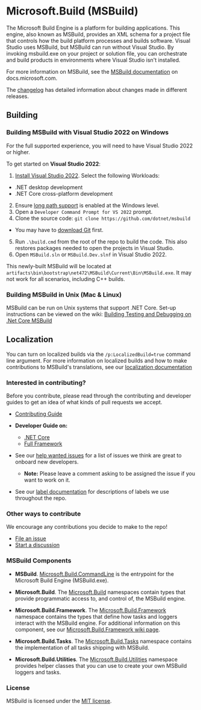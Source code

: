 # Microsoft.Build (MSBuild)

The Microsoft Build Engine is a platform for building applications. This engine, also known as MSBuild, provides an XML schema for a project file that controls how the build platform processes and builds software. Visual Studio uses MSBuild, but MSBuild can run without Visual Studio. By invoking msbuild.exe on your project or solution file, you can orchestrate and build products in environments where Visual Studio isn't installed.

For more information on MSBuild, see the [MSBuild documentation](https://docs.microsoft.com/visualstudio/msbuild/msbuild) on docs.microsoft.com.

The [changelog](documentation/Changelog.md) has detailed information about changes made in different releases.

## Building

### Building MSBuild with Visual Studio 2022 on Windows

For the full supported experience, you will need to have Visual Studio 2022 or higher.

To get started on **Visual Studio 2022**:

1. [Install Visual Studio 2022](https://www.visualstudio.com/vs/).  Select the following Workloads:
  - .NET desktop development
  - .NET Core cross-platform development
2. Ensure [long path support](https://learn.microsoft.com/windows/win32/fileio/maximum-file-path-limitation?tabs=registry#enable-long-paths-in-windows-10-version-1607-and-later) is enabled at the Windows level.
3. Open a `Developer Command Prompt for VS 2022` prompt.
4. Clone the source code: `git clone https://github.com/dotnet/msbuild`
  - You may have to [download Git](https://git-scm.com/downloads) first.
5. Run `.\build.cmd` from the root of the repo to build the code. This also restores packages needed to open the projects in Visual Studio.
6. Open `MSBuild.sln` or `MSBuild.Dev.slnf` in Visual Studio 2022.

This newly-built MSBuild will be located at `artifacts\bin\bootstrap\net472\MSBuild\Current\Bin\MSBuild.exe`. It may not work for all scenarios, including C++ builds.

### Building MSBuild in Unix (Mac & Linux)

MSBuild can be run on Unix systems that support .NET Core. Set-up instructions can be viewed on the wiki: [Building Testing and Debugging on .Net Core MSBuild](documentation/wiki/Building-Testing-and-Debugging-on-.Net-Core-MSBuild.md)

## Localization

You can turn on localized builds via the `/p:LocalizedBuild=true` command line argument. For more information on localized builds and how to make contributions to MSBuild's translations, see our [localization documentation](documentation/wiki/Localization.md)

### Interested in contributing?
Before you contribute, please read through the contributing and developer guides to get an idea of what kinds of pull requests we accept.

* [Contributing Guide](documentation/wiki/Contributing-Code.md)
* **Developer Guide on:**
   - [.NET Core](documentation/wiki/Building-Testing-and-Debugging-on-.Net-Core-MSBuild.md)
   - [Full Framework](documentation/wiki/Building-Testing-and-Debugging-on-Full-Framework-MSBuild.md)

* See our [help wanted issues](https://github.com/dotnet/msbuild/issues?q=is%3Aopen+is%3Aissue+label%3A%22help+wanted%22) for a list of issues we think are great to onboard new developers.
   - **Note:** Please leave a comment asking to be assigned the issue if you want to work on it.
* See our [label documentation](documentation/wiki/Labels.md) for descriptions of labels we use throughout the repo.

### Other ways to contribute
We encourage any contributions you decide to make to the repo!

* [File an issue](https://github.com/dotnet/msbuild/issues/new/choose)
* [Start a discussion](https://github.com/dotnet/msbuild/discussions)

### MSBuild Components

* **MSBuild**. [Microsoft.Build.CommandLine](https://docs.microsoft.com/visualstudio/msbuild/msbuild)  is the entrypoint for the Microsoft Build Engine (MSBuild.exe).

* **Microsoft.Build**. The [Microsoft.Build](https://docs.microsoft.com/dotnet/api/?term=Microsoft.Build) namespaces contain types that provide programmatic access to, and control of, the MSBuild engine.

* **Microsoft.Build.Framework**. The [Microsoft.Build.Framework](https://docs.microsoft.com/dotnet/api/microsoft.build.framework) namespace contains the types that define how tasks and loggers interact with the MSBuild engine. For additional information on this component, see our [Microsoft.Build.Framework wiki page](documentation/wiki/Microsoft.Build.Framework.md).

* **Microsoft.Build.Tasks**. The [Microsoft.Build.Tasks](https://docs.microsoft.com/dotnet/api/microsoft.build.tasks) namespace contains the implementation of all tasks shipping with MSBuild.

* **Microsoft.Build.Utilities**. The [Microsoft.Build.Utilities](https://docs.microsoft.com/dotnet/api/microsoft.build.utilities) namespace provides helper classes that you can use to create your own MSBuild loggers and tasks.

### License

MSBuild is licensed under the [MIT license](LICENSE).
